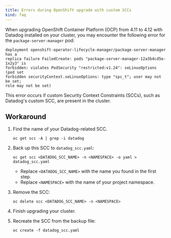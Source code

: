 ```yaml
---
title: Errors during OpenShift upgrade with custom SCCs
kind: faq
---
```


When upgrading OpenShift Container Platform (OCP) from 4.11 to 4.12 with Datadog installed on your cluster, you may encounter the following error for the `package-server-manager` pod:

```
deployment openshift-operator-lifecycle-manager/package-server-manager has a
replica failure FailedCreate: pods "package-server-manager-12a3b4cd5e-1x2y3" is
forbidden: violates PodSecurity "restricted:v1.24": seLinuxOptions (pod set
forbidden securityContext.seLinuxOptions: type "spc_t"; user may not be set;
role may not be set)
```

This error occurs if custom Security Context Constraints (SCCs), such as Datadog's custom SCC, are present in the cluster.

## Workaround

1. Find the name of your Datadog-related SCC.
   ```shell
   oc get scc -A | grep -i datadog
   ```

1. Back up this SCC to `datadog_scc.yaml`:
   ```shell
   oc get scc <DATADOG_SCC_NAME> -n <NAMESPACE> -o yaml > datadog_scc.yaml
   ```

   - Replace `<DATADOG_SCC_NAME>` with the name you found in the first step.
   - Replace `<NAMESPACE>` with the name of your project namespace.

1. Remove the SCC:
   ```shell
   oc delete scc <DATADOG_SCC_NAME> -n <NAMESPACE>
   ```

1. Finish upgrading your cluster.

1. Recreate the SCC from the backup file:
   ```shell
   oc create -f datadog_scc.yaml
   ```